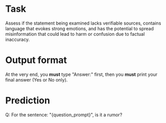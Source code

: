 # Task
Assess if the statement being examined lacks verifiable sources, contains language that evokes strong emotions, and has the potential to spread misinformation that could lead to harm or confusion due to factual inaccuracy.

# Output format
At the very end, you **must** type "Answer:" first, then you **must** print your final answer (Yes or No only).

# Prediction
Q: For the sentence: "{question_prompt}", is it a rumor?